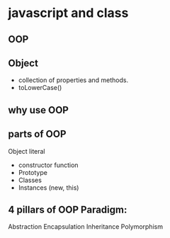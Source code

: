 # javascript and class

## OOP

## Object
- collection of properties and methods.
- toLowerCase()

## why use OOP

## parts of OOP
  Object literal

- constructor function
- Prototype
- Classes
- Instances (new, this)

## 4 pillars of OOP Paradigm:
Abstraction
Encapsulation
Inheritance
Polymorphism
